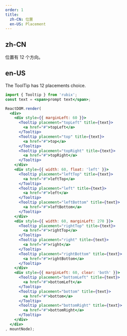 ```yaml
---
order: 1
title: 
  zh-CN: 位置
  en-US: Placement
---
```


## zh-CN

位置有 12 个方向。

## en-US 

The ToolTip has 12 placements choice.

````jsx
import { Tooltip } from 'rubix';
const text = <span>prompt text</span>;

ReactDOM.render(
  <div>
    <div style={{ marginLeft: 60 }}>
      <Tooltip placement="topLeft" title={text}>
        <a href="#">topLeft</a>
      </Tooltip>
      <Tooltip placement="top" title={text}>
        <a href="#">top</a>
      </Tooltip>
      <Tooltip placement="topRight" title={text}>
        <a href="#">topRight</a>
      </Tooltip>
    </div>
    <div style={{ width: 60, float: 'left' }}>
      <Tooltip placement="leftTop" title={text}>
        <a href="#">leftTop</a>
      </Tooltip>
      <Tooltip placement="left" title={text}>
        <a href="#">left</a>
      </Tooltip>
      <Tooltip placement="leftBottom" title={text}>
        <a href="#">leftBottom</a>
      </Tooltip>
    </div>
    <div style={{ width: 60, marginLeft: 270 }}>
      <Tooltip placement="rightTop" title={text}>
        <a href="#">rightTop</a>
      </Tooltip>
      <Tooltip placement="right" title={text}>
        <a href="#">right</a>
      </Tooltip>
      <Tooltip placement="rightBottom" title={text}>
        <a href="#">rightBottom</a>
      </Tooltip>
    </div>
    <div style={{ marginLeft: 60, clear: 'both' }}>
      <Tooltip placement="bottomLeft" title={text}>
        <a href="#">bottomLeft</a>
      </Tooltip>
      <Tooltip placement="bottom" title={text}>
        <a href="#">bottom</a>
      </Tooltip>
      <Tooltip placement="bottomRight" title={text}>
        <a href="#">bottomRight</a>
      </Tooltip>
    </div>
  </div>
, mountNode);
````

<style>
#components-tooltip-demo-placement a {
  display: inline-block;
  line-height: 32px;
  height: 32px;
  width: 60px;
  font-size: 14px;
  text-align: center;
  background: #f5f5f5;
  margin-right: 1em;
  margin-bottom: 1em;
  border-radius: 6px;
}
</style>
